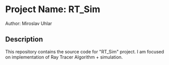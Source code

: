 # Project Name: RT_Sim
Author: Miroslav Uhlar

## Description
This repository contains the source code for "RT_Sim" project. I am focused on implementation of Ray Tracer Algorithm + simulation. 
